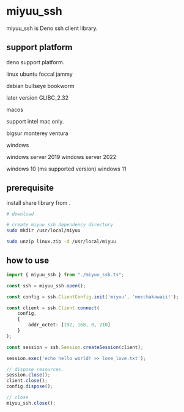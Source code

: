 # miyuu_ssh

miyuu_ssh is Deno ssh client library.

## support platform

deno support platform.

linux 
ubuntu foccal jammy

debian bullseye bookworm

later version GLIBC_2.32

macos

support intel mac only.

bigsur monterey ventura

windows

windows server 2019
windows server 2022

windows 10 (ms supported version)
windows 11

## prerequisite

install share library from [](miyuu_ssh_core).

```bash
# download 

# create miyuu_ssh dependency directory
sudo mkdir /usr/local/miyuu

sudo unzip linux.zip -d /usr/local/miyuu
```

## how to use

```ts
import { miyuu_ssh } from "./miyuu_ssh.ts";

const ssh = miyuu_ssh.open();

const config = ssh.ClientConfig.init('miyuu', 'mecchakawaii!');

const client = ssh.Client.connect(
    config,
    {
        addr_octet: [192, 168, 0, 210]
    }
);

const session = ssh.Session.createSession(client);

session.exec('echo hello world! >> love_love.txt');

// dispose resources.
session.close();
client.close();
config.dispose();

// close
miyuu_ssh.close();
```
